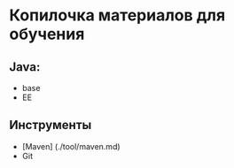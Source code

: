 # Копилочка материалов для обучения

## Java:
* base
* EE

## Инструменты
* [Maven] (./tool/maven.md)
* Git
